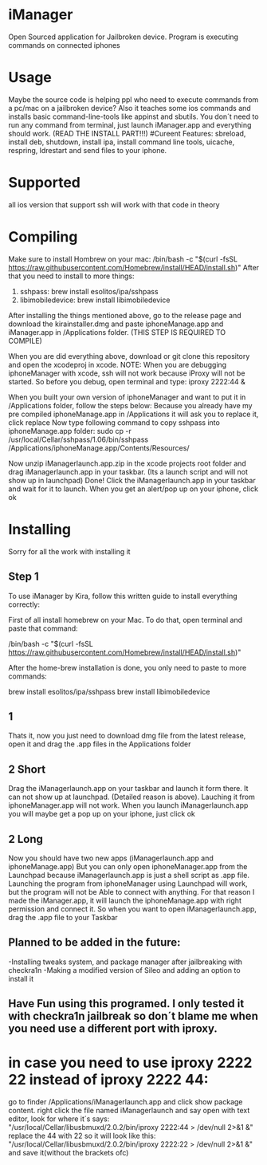 # iManager
Open Sourced application for Jailbroken device. Program is executing commands on connected iphones


# Usage
Maybe the source code is helping ppl who need to execute commands from a pc/mac on a jailbroken device? Also it teaches some ios commands and installs
basic command-line-tools like appinst and sbutils. 
You don´t need to run any command from terminal, just launch iManager.app and everything should work. (READ THE INSTALL PART!!!)
#Cureent Features:
sbreload, install deb, shutdown, install ipa, install command line tools, uicache, respring, ldrestart and send files to your iphone.


# Supported
all ios version that support ssh will work with that code in theory

# Compiling
Make sure to install Hombrew on your mac:
/bin/bash -c "$(curl -fsSL https://raw.githubusercontent.com/Homebrew/install/HEAD/install.sh)"
After that you need to install to more things:
1. sshpass:
brew install esolitos/ipa/sshpass
2. libimobiledevice:
brew install libimobiledevice

After installing the things mentioned above, go to the release page and download the kirainstaller.dmg and paste iphoneManage.app and iManager.app in /Applications folder. (THIS STEP IS REQUIRED TO COMPILE)

When you are did everything above, download or git clone this repository and open the xcodeproj in xcode.
NOTE: When you are debugging iphoneManager with xcode, ssh will not work because iProxy will not be started. So before you debug, open terminal and type:
iproxy 2222:44 &


When you built your own version of iphoneManager and want to put it in /Applications folder, follow the steps below:
Because you already have my pre compiled iphoneManage.app in /Applications it will ask you to replace it, click replace
Now type following command to copy sshpass into iphoneManage.app folder: 
sudo cp -r /usr/local/Cellar/sshpass/1.06/bin/sshpass /Applications/iphoneManage.app/Contents/Resources/

Now unzip iManagerlaunch.app.zip in the xcode projects root folder and drag iManagerlaunch.app in your taskbar. (Its a launch script and will not show up in launchpad)
Done! Click the iManagerlaunch.app in your taskbar and wait for it to launch. When you get an alert/pop up on your iphone, click ok


# Installing
Sorry for all the work with installing it
## Step 1
To use iManager by Kira, follow this written guide to install everything correctly:

First of all install homebrew on your Mac. To do that, open terminal and paste that command:

/bin/bash -c "$(curl -fsSL https://raw.githubusercontent.com/Homebrew/install/HEAD/install.sh)" 

After the home-brew installation is done, you only need to paste to more commands:

brew install esolitos/ipa/sshpass
brew install libimobiledevice
## 1
Thats it, now you just need to download dmg file from the latest release, open it and drag the .app files in the Applications folder
## 2 Short
Drag the iManagerlaunch.app on your taskbar and launch it form there. It can not show up at launchpad. (Detailed reason is above). 
Lauching it from iphoneManager.app will not work. When you launch iManagerlaunch.app you will maybe get a pop up on your iphone, just click ok
## 2 Long
Now you should have two new apps (iManagerlaunch.app and iphoneManage.app)
But you can only open iphoneManager.app from the Launchpad because iManagerlaunch.app is just
a shell script as .app file. 
Launching the program from iphoneManager using Launchpad will work, but the program will not be 
Able to connect with anything. For that reason I made the iManager.app, it will launch the iphoneManage.app with right permission and connect it.
So when you want to open iManagerlaunch.app, drag the .app file to your Taskbar

## Planned to be added in the future:
-Installing tweaks system, and package manager after jailbreaking with checkra1n
-Making a modified version of Sileo and adding an option to install it


## Have Fun using this programed. I only tested it with checkra1n jailbreak so don´t blame me when you need use a different port with iproxy.
# in case you need to use iproxy 2222 22 instead of iproxy 2222 44:
go to finder /Applications/iManagerlaunch.app and click show package content. right click the file named iManagerlaunch and say open with text editor,
look for where it´s says:
"/usr/local/Cellar/libusbmuxd/2.0.2/bin/iproxy 2222:44 > /dev/null 2>&1 &" 
replace the 44 with 22 so it will look like this:
"/usr/local/Cellar/libusbmuxd/2.0.2/bin/iproxy 2222:22 > /dev/null 2>&1 &" and save it(without the brackets ofc) 

